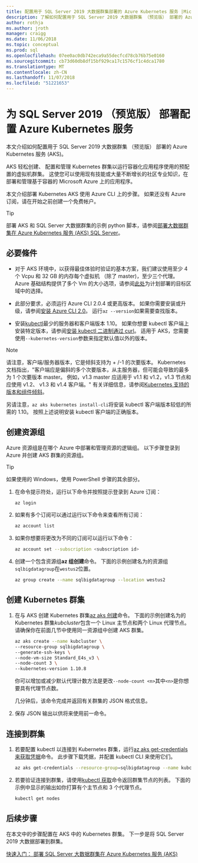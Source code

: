 ```yaml
---
title: 配置用于 SQL Server 2019 大数据群集部署的 Azure Kubernetes 服务 |Microsoft Docs
description: 了解如何配置用于 SQL Server 2019 大数据群集 （预览版） 部署的 Azure Kubernetes 服务 (AKS)。
author: rothja
ms.author: jroth
manager: craigg
ms.date: 11/06/2018
ms.topic: conceptual
ms.prod: sql
ms.openlocfilehash: 07ee0ac0db742eca9a55decfcd78cb76b75e0160
ms.sourcegitcommit: cb73d60db8df15bf929ca17c1576cf1c4dca1780
ms.translationtype: MT
ms.contentlocale: zh-CN
ms.lasthandoff: 11/07/2018
ms.locfileid: "51221653"
---
```

# <a name="configure-azure-kubernetes-service-for-sql-server-2019-preview-deployments"></a>为 SQL Server 2019 （预览版） 部署配置 Azure Kubernetes 服务

本文介绍如何配置用于 SQL Server 2019 大数据群集 （预览版） 部署的 Azure Kubernetes 服务 (AKS)。 

AKS 轻松创建、 配置和管理 Kubernetes 群集以运行容器化应用程序使用的预配置的虚拟机群集。 这使您可以使用现有技能或大量不断增长的社区专业知识，在部署和管理基于容器的 Microsoft Azure 上的应用程序。

本文介绍部署 Kubernetes AKS 使用 Azure CLI 上的步骤。 如果还没有 Azure 订阅，请在开始之前创建一个免费帐户。

> [!TIP] 
> 部署 AKS 和 SQL Server 大数据群集的示例 python 脚本，请参阅[部署大数据群集在 Azure Kubernetes 服务 (AKS) SQL Server](https://github.com/Microsoft/sql-server-samples/tree/master/samples/features/sql-big-data-cluster/deployment/aks)。

## <a name="prerequisites"></a>必要條件

- 对于 AKS 环境中，以获得最佳体验时验证的基本方案，我们建议使用至少 4 个 Vcpu 和 32 GB 的内存每个虚拟机 （除了 master)，至少三个代理。 Azure 基础结构提供了多个 Vm 的大小选项，请参阅[此处](https://docs.microsoft.com/en-us/azure/virtual-machines/windows/sizes)为计划部署的目标区域中的选择。
  
- 此部分要求，必须运行 Azure CLI 2.0.4 或更高版本。 如果你需要安装或升级，请参阅[安装 Azure CLI 2.0](https://docs.microsoft.com/cli/azure/install-azure-cli)。 运行`az --version`如果需要查找版本。

- 安装[kubectl](https://kubernetes.io/docs/tasks/tools/install-kubectl/)最少的服务器和客户端版本 1.10。 如果你想要 kubectl 客户端上安装特定版本，请参阅[安装 kubectl 二进制通过 curl](https://kubernetes.io/docs/tasks/tools/install-kubectl/#install-kubectl)。 适用于 AKS，您需要使用`--kubernetes-version`参数来指定默认值以外的版本。

> [!NOTE]
请注意，客户端/服务器版本，它是倾斜支持为 + /-1 的次要版本。 Kubernetes 文档指出，"客户端应是偏斜的多个次要版本，从主服务器，但可能会导致的最多为 1 个次要版本 master。 例如，v1.3 master 应适用于 v1.1 和 v1.2，v1.3 节点和应使用 v1.2、 v1.3 和 v1.4 客户端。" 有关详细信息，请参阅[Kubernetes 支持的版本和组件倾斜](https://github.com/kubernetes/community/blob/master/contributors/design-proposals/release/versioning.md#supported-releases-and-component-skew)。

另请注意，`az aks kubernetes install-cli`将安装 kubectl 客户端版本较低的所需的 1.10。 按照上述说明安装 kubectl 客户端的正确版本。

## <a name="create-a-resource-group"></a>创建资源组

Azure 资源组是在哪个 Azure 中部署和管理资源的逻辑组。 以下步骤登录到 Azure 并创建 AKS 群集的资源组。

> [!TIP]
> 如果使用的 Windows，使用 PowerShell 步骤的其余部分。

1. 在命令提示符处，运行以下命令并按照提示登录到 Azure 订阅：

    ```bash
    az login
    ```

1. 如果有多个订阅可以通过运行以下命令来查看所有订阅：

   ```bash
   az account list
   ```

1. 如果你想要将更改为不同的订阅可以运行以下命令：

   ```bash
   az account set --subscription <subscription id>
   ```

1. 创建一个包含资源组**az 组创建**命令。 下面的示例创建名为的资源组`sqlbigdatagroup`在`westus2`位置。

   ```bash
   az group create --name sqlbigdatagroup --location westus2
   ```

## <a name="create-a-kubernetes-cluster"></a>创建 Kubernetes 群集

1. 在与 AKS 创建 Kubernetes 群集[az aks 创建](https://docs.microsoft.com/cli/azure/aks)命令。 下面的示例创建名为的 Kubernetes 群集*kubcluster*包含一个 Linux 主节点和两个 Linux 代理节点。 请确保你在前面几节中使用同一资源组中创建 AKS 群集。

    ```bash
   az aks create --name kubcluster \
    --resource-group sqlbigdatagroup \
    --generate-ssh-keys \
    --node-vm-size Standard_E4s_v3 \
    --node-count 3 \
    --kubernetes-version 1.10.8
    ```

    你可以增加或减少默认代理计数方法是更改`--node-count <n>`其中`<n>`是你想要具有代理节点数。

    几分钟后，该命令完成并返回有关群集的 JSON 格式信息。

1. 保存 JSON 输出以供将来使用前一命令。

## <a name="connect-to-the-cluster"></a>连接到群集

1. 若要配置 kubectl 以连接到 Kubernetes 群集，运行[az aks get-credentials 来获取凭据](https://docs.microsoft.com/cli/azure/aks?view=azure-cli-latest#az-aks-get-credentials)命令。 此步骤下载凭据，并配置 kubectl CLI 来使用它们。

   ```bash
   az aks get-credentials --resource-group=sqlbigdatagroup --name kubcluster
   ```

1. 若要验证连接到群集，请使用[kubectl 获取](https://kubernetes.io/docs/reference/generated/kubectl/kubectl-commands)命令返回群集节点的列表。  下面的示例中显示的输出如你打算有个主节点和 3 个代理节点。

   ```bash
   kubectl get nodes
   ```

## <a name="next-steps"></a>后续步骤

在本文中的步骤配置在 AKS 中的 Kubernetes 群集。 下一步是将 SQL Server 2019 大数据部署到群集。

[快速入门： 部署 SQL Server 大数据群集在 Azure Kubernetes 服务 (AKS)](quickstart-big-data-cluster-deploy.md)
